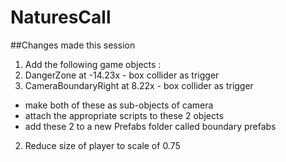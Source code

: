# NaturesCall
##Changes made this session 

1. Add the following game objects :
  1. DangerZone at -14.23x - box collider as trigger
  2. CameraBoundaryRight at 8.22x - box collider as trigger
  * make both of these as sub-objects of camera
  * attach the appropriate scripts to these 2 objects 
  * add these 2 to a new Prefabs folder called boundary prefabs 
  
2. Reduce size of player to scale of 0.75

